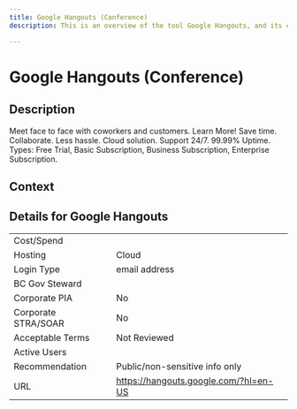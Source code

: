 ```yaml
---
title: Google Hangouts (Conference)
description: This is an overview of the tool Google Hangouts, and its current status  within BC Gov.

---
```

<!---
Note: this is a generated file.  You should not edit it directly.  Please check https://github.com/bcgov/cloud-pathfinder-technology-and-ux for details.
-->
# Google Hangouts (Conference)



## Description
Meet face to face with coworkers and customers. Learn More! Save time. Collaborate. Less hassle. Cloud solution. Support 24/7. 99.99% Uptime. Types: Free Trial, Basic Subscription, Business Subscription, Enterprise Subscription.

## Context


##  Details for Google Hangouts

|   |   |
|---|---|
|Cost/Spend   |   |
|Hosting   | Cloud  |
|Login Type | email address |
|BC Gov Steward |  |
|Corporate PIA   | No  |
|Corporate STRA/SOAR   | No   |
|Acceptable Terms   | Not Reviewed  |
|Active Users   |   |
|Recommendation   |  Public/non-sensitive info only |
|URL   | https://hangouts.google.com/?hl=en-US  |
